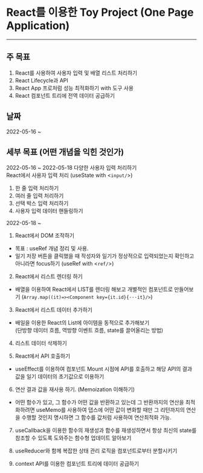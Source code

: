 # React를 이용한 Toy Project (One Page Application)

---

## 주 목표

1. React를 사용하여 사용자 입력 및 배열 리스트 처리하기
2. React Lifecycle과 API
3. React App 프로처럼 성능 최적화하기 with 도구 사용
4. React 컴포넌트 트리에 전역 데이터 공급하기

## 날짜

2022-05-16 ~

## 세부 목표 (어떤 개념을 익힌 것인가)

2022-05-16 ~ 2022-05-18 다양한 사용자 입력 처리하기  
React에서 사용자 입력 처리 (useState with <`input/`>)

1. 한 줄 입력 처리하기
2. 여러 줄 입력 처리하기
3. 선택 박스 입력 처리하기
4. 사용자 입력 데이터 핸들링하기

2022-05-18 ~

1. React에서 DOM 조작하기

- 목표 : useRef 개념 정리 및 사용.
- 일기 저장 버튼을 클릭했을 때 작성자와 일기가 정상적으로 입력되었는지 확인하고 아니라면 focus하기 (useRef with <`ref/`>)

2. React에서 리스트 렌더링 하기

- 배열을 이용하여 React에서 LIST를 렌더링 해보고 개별적인 컴포넌트로 만들어보기 (`Array.map((it)=><Component key={it.id}{···it}/>`)

3. React에서 리스트 데이터 추가하기

- 배일을 이용한 React의 List에 아이템을 동적으로 추가해보기  
  (단방향 데이터 흐름, 역방향 이벤트 흐름, state를 끌어올리는 방법)

4. 리스트 데이터 삭제하기

5. React에서 API 호출하기

- useEffect를 이용하여 컴포넌트 Mount 시점에 API를 호출하고 해당 API의 결과값을 일기 데이터의 초기값으로 이용하기

6. 연산 결과 값을 재사용 하기. (Memoization 이해하기)

- 어떤 함수가 있고, 그 함수가 어떤 값을 반환하고 있는데 그 반환까지의 연산을 최적화하려면 useMemo를 사용하여 댑스에 어떤 값이 변화할 때만 그 리턴까지의 연산을 수행할 것인지 명시하면 그 함수를 값처럼 사용하여 연산최적화 가능.

7. useCallback을 이용한 함수의 재생성과 함수를 재생성하면서 항상 최신의 state를 참조할 수 있도록 도와주는 함수형 업데이트 알아보기

8. useReducer와 함께 복잡한 상태 관리 로직을 컴포넌트로부터 분할시키기

9. context API를 이용한 컴포넌트 트리에 데이터 공급하기
